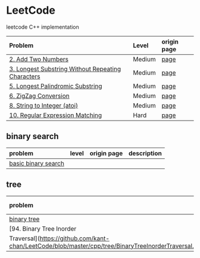 # LeetCode
leetcode C++ implementation


| Problem       | Level  |  origin page |
|:--------------|:------|:------------|
|[2. Add Two Numbers](https://github.com/kant-chan/LeetCode/blob/master/cpp/AddTwoNumbers.cpp)|Medium|[page](https://leetcode.com/problems/add-two-numbers/)|
|[3. Longest Substring Without Repeating Characters](https://github.com/kant-chan/LeetCode/blob/master/cpp/LongestSubstring.cpp)|Medium|[page](https://leetcode.com/problems/longest-substring-without-repeating-characters/)|
|[5. Longest Palindromic Substring](https://github.com/kant-chan/LeetCode/blob/master/cpp/LongestPalindromicSubstring.cpp)|Medium|[page](https://leetcode.com/problems/longest-palindromic-substring/)|
|[6. ZigZag Conversion](https://github.com/kant-chan/LeetCode/blob/master/cpp/ZigZagConversion.cpp)|Medium|[page](https://leetcode.com/problems/zigzag-conversion/)|
|[8. String to Integer (atoi)](https://github.com/kant-chan/LeetCode/blob/master/cpp/StringtoInteger.cpp)|Medium|[page](https://leetcode.com/problems/string-to-integer-atoi/)|
|[10. Regular Expression Matching](https://github.com/kant-chan/LeetCode/blob/master/cpp/RegularMatch.cpp)|Hard|[page](https://leetcode.com/problems/regular-expression-matching/)|

## binary search

| problem | level | origin page | description |
|:--------|:------|:------------|:------------|
|[basic binary search](https://github.com/kant-chan/LeetCode/blob/master/cpp/BinarySearch.cpp)|||

## tree

| problem | level | origin page | description |
|:--------|:------|:------------|:------------|
|[binary tree](https://github.com/kant-chan/LeetCode/blob/master/cpp/tree/BinaryTree.cpp)|||
|[94. Binary Tree Inorder
Traversal](https://github.com/kant-chan/LeetCode/blob/master/cpp/tree/BinaryTreeInorderTraversal.cpp)|Medium|[page](https://leetcode.com/problems/binary-tree-inorder-traversal/)||
